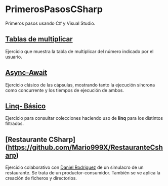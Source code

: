 # PrimerosPasosCSharp
Primeros pasos usando C# y Visual Studio.

## [Tablas de multiplicar](TablasDeMultiplicar)

Ejercicio que muestra la tabla de multiplicar del número indicado por el usuario.

## [Async-Await](AsyncAwait)

Ejercicio clásico de las cápsulas, mostrando tanto la ejecución síncrona como concurrente y los tiempos de ejecución de ambos.

## [Linq- Básico](LinqCapsulas)

Ejercicio para consultar colecciones haciendo uso de **linq** para los distintos filtrados.

## [Restaurante CSharp] (https://github.com/Mario999X/RestauranteCsharp)

Ejercicio colaborativo con [Daniel Rodriguez](https://github.com/Idliketobealoli) de un simulacro de un restaurante.
Se trata de un productor-consumidor. También se ve aplica la creación de ficheros y directorios.
